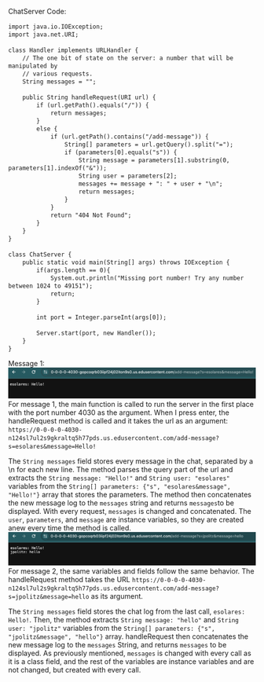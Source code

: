 ChatServer Code:     
```
import java.io.IOException;
import java.net.URI;

class Handler implements URLHandler {
    // The one bit of state on the server: a number that will be manipulated by
    // various requests.
    String messages = "";

    public String handleRequest(URI url) {
        if (url.getPath().equals("/")) {
            return messages;
        } 
        else {
            if (url.getPath().contains("/add-message")) {
                String[] parameters = url.getQuery().split("=");
                if (parameters[0].equals("s")) {
                    String message = parameters[1].substring(0, parameters[1].indexOf("&"));
                    String user = parameters[2];
                    messages += message + ": " + user + "\n";
                    return messages;
                }
            }
            return "404 Not Found";
        }
    }
}

class ChatServer {
    public static void main(String[] args) throws IOException {
        if(args.length == 0){
            System.out.println("Missing port number! Try any number between 1024 to 49151");
            return;
        }

        int port = Integer.parseInt(args[0]);

        Server.start(port, new Handler());
    }
}
```
Message 1:     
![Message 1](./assets/message1.png)   
For message 1, the main function is called to run the server in the first place with the port number 4030 as the argument. When I press enter, the handleRequest method is called and it takes the url as an argument: ```https://0-0-0-0-4030-n124sl7ul2s9gkraltq5h77pds.us.edusercontent.com/add-message?s=esolares&message=Hello!```    

The ```String messages``` field stores every message in the chat, separated by a \n for each new line. The method parses the query part of the url and extracts the ```String message: "Hello!"``` and ```String user: "esolares"``` variables from the ```String[] parameters: {"s", "esolares&message", "Hello!"}``` array that stores the parameters. The method then concatenates the new message log to the ```messages``` string and returns ```messages```to be displayed. With every request, ```messages``` is changed and concatenated. The ```user```, ```parameters```, and ```message``` are instance variables, so they are created anew every time the method is called.          
![Message 2](./assets/message2.png)       
For message 2, the same variables and fields follow the same behavior. The handleRequest method takes the URL ```https://0-0-0-0-4030-n124sl7ul2s9gkraltq5h77pds.us.edusercontent.com/add-message?s=jpolitz&message=hello``` as its argument.    

The ```String messages``` field stores the chat log from the last call, ```esolares: Hello!```. Then, the method extracts ```String message: "hello"``` and ```String user: "jpolitz"``` variables from the ```String[] parameters: {"s", "jpolitz&message", "hello"}``` array. handleRequest then concatenates the new message log to the ```messages``` String, and returns ```messages``` to be displayed. As previously mentioned, ```messages``` is changed with every call as it is a class field, and the rest of the variables are instance variables and are not changed, but created with every call.      

